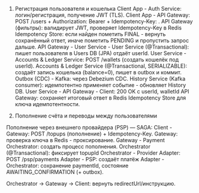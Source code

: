 1. Регистрация пользователя и кошелька
Client App - Auth Service: логин/регистрация, получение JWT (TLS).
Client App - API Gateway: POST /users + Authorization: Bearer <JWT> + Idempotency-Key: <uuid>.
API Gateway (фильтры): валидирует JWT, проверяет Idempotency-Key в Redis Idempotency Store: если найден пометить FINAL - вернуть сохранённый ответ, иначе пометить PENDING и пропустить запрос дальше.
API Gateway - User Service - User Service (@Transactional): пишет пользователя в Users DB (JPA) отдаёт userId.
User Service - Accounts & Ledger Service: POST /wallets (создать кошелёк под userId).
Accounts & Ledger Service (@Transactional, SERIALIZABLE): создаёт запись кошелька (balance=0), пишет в outbox и коммит.
Outbox (CDC) - Kafka: через Debezium CDC.
History Service (Kafka consumer): идемпотентно применяет событие - обновляет History DB.
User Service - API Gateway - Client: 200 OK с userId, walletId
API Gateway: сохраняет итоговый ответ в Redis Idempotency Store для ключа идемпотентности.


2. Пополнение счёта и переводы между пользователями

Пополнение через внешнего провайдера (PSP) — SAGA:
Client - Gateway: POST /topups (пополнение) + Idempotency-Key.
Gateway: проверка ключа в Redis - проксирование.
Gateway - Payment Orchestrator: создать процесс пополнения.
Orchestrator (@Transactional): фиксирует topupId
Orchestrator - Provider Adapter: POST /psp/payments
Adapter - PSP: создаёт платёж
Adapter - Orchestrator: сохранение paymentId, состояние AWAITING_CONFIRMATION (+ outbox).

Orchestrator → Gateway → Client: вернуть redirectUrl/инструкцию.
